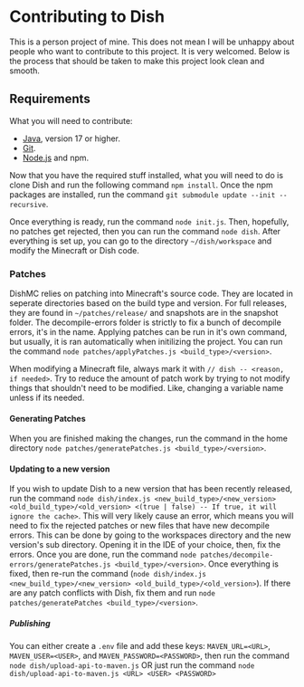 # Contributing to Dish

This is a person project of mine. This does not mean I will be unhappy about people who want to contribute to this project. It is very welcomed. Below is the process that should be taken to make this project look clean and smooth.

## Requirements

What you will need to contribute:

- [Java](https://adoptium.net/), version 17 or higher.
- [Git](https://git-scm.com/downloads).
- [Node.js](https://nodejs.org/en) and npm.

Now that you have the required stuff installed, what you will need to do is clone Dish and run the following command `npm install`. Once the npm packages are installed, run the command `git submodule update --init --recursive`.

Once everything is ready, run the command `node init.js`. Then, hopefully, no patches get rejected, then you can run the command `node dish`. After everything is set up, you can go to the directory `~/dish/workspace` and modify the Minecraft or Dish code.

### Patches

DishMC relies on patching into Minecraft's source code. They are located in seperate directories based on the build type and version. For full releases, they are found in `~/patches/release/` and snapshots are in the snapshot folder. The decompile-errors folder is strictly to fix a bunch of decompile errors, it's in the name. Applying patches can be run in it's own command, but usually, it is ran automatically when initilizing the project. You can run the command `node patches/applyPatches.js <build_type>/<version>`.

When modifying a Minecraft file, always mark it with `// dish -- <reason, if needed>`. Try to reduce the amount of patch work by trying to not modify things that shouldn't need to be modified. Like, changing a variable name unless if its needed.

#### Generating Patches

When you are finished making the changes, run the command in the home directory `node patches/generatePatches.js <build_type>/<version>`.

#### Updating to a new version

If you wish to update Dish to a new version that has been recently released, run the command `node dish/index.js <new_build_type>/<new_version> <old_build_type>/<old_version> <(true | false) -- If true, it will ignore the cache>`. This will very likely cause an error, which means you will need to fix the rejected patches or new files that have new decompile errors. This can be done by going to the workspaces directory and the new version's sub directory. Opening it in the IDE of your choice, then, fix the errors. Once you are done, run the command `node patches/decompile-errors/generatePatches.js <build_type>/<version>`. Once everything is fixed, then re-run the command (`node dish/index.js <new_build_type>/<new_version> <old_build_type>/<old_version>`). If there are any patch conflicts with Dish, fix them and run `node patches/generatePatches <build_type>/<version>`.

##### Publishing

You can either create a `.env` file and add these keys: `MAVEN_URL=<URL>`, `MAVEN_USER=<USER>`, and `MAVEN_PASSWORD=<PASSWORD>`, then run the command `node dish/upload-api-to-maven.js` OR just run the command `node dish/upload-api-to-maven.js <URL> <USER> <PASSWORD>`
